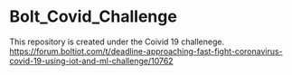 # Bolt_Covid_Challenge
This repository is created under the Coivid 19 challenege. https://forum.boltiot.com/t/deadline-approaching-fast-fight-coronavirus-covid-19-using-iot-and-ml-challenge/10762
